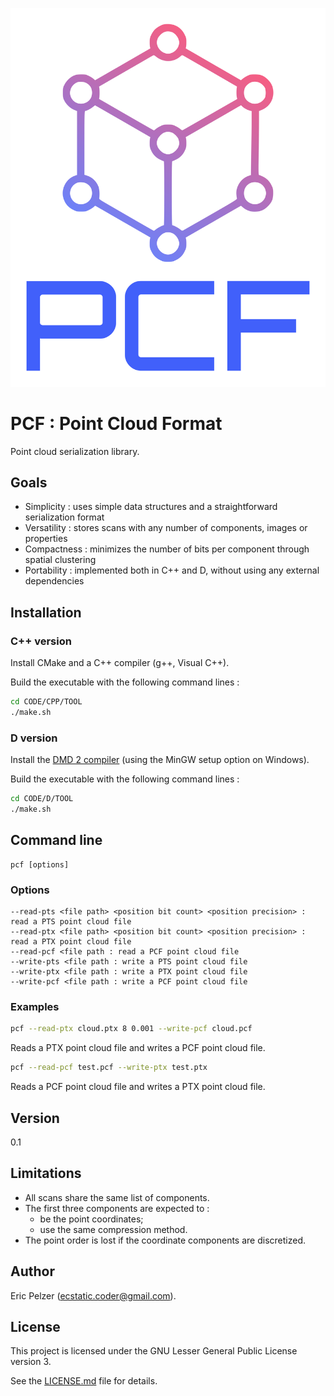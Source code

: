 ![](https://github.com/senselogic/PCF/blob/master/LOGO/pcf.png)

# PCF : Point Cloud Format

Point cloud serialization library.

## Goals

* Simplicity : uses simple data structures and a straightforward serialization format
* Versatility : stores scans with any number of components, images or properties
* Compactness : minimizes the number of bits per component through spatial clustering
* Portability : implemented both in C++ and D, without using any external dependencies

## Installation

### C++ version

Install CMake and a C++ compiler (g++, Visual C++).

Build the executable with the following command lines :

```bash
cd CODE/CPP/TOOL
./make.sh
```

### D version

Install the [DMD 2 compiler](https://dlang.org/download.html) (using the MinGW setup option on Windows).

Build the executable with the following command lines :

```bash
cd CODE/D/TOOL
./make.sh
```

## Command line

```
pcf [options]
```

### Options

```
--read-pts <file path> <position bit count> <position precision> : read a PTS point cloud file
--read-ptx <file path> <position bit count> <position precision> : read a PTX point cloud file
--read-pcf <file path : read a PCF point cloud file
--write-pts <file path : write a PTS point cloud file
--write-ptx <file path : write a PTX point cloud file
--write-pcf <file path : write a PCF point cloud file
```

### Examples

```bash
pcf --read-ptx cloud.ptx 8 0.001 --write-pcf cloud.pcf
```

Reads a PTX point cloud file and writes a PCF point cloud file.

```bash
pcf --read-pcf test.pcf --write-ptx test.ptx
```

Reads a PCF point cloud file and writes a PTX point cloud file.

## Version

0.1

## Limitations

* All scans share the same list of components.
* The first three components are expected to :
  * be the point coordinates;
  * use the same compression method.
* The point order is lost if the coordinate components are discretized.

## Author

Eric Pelzer (ecstatic.coder@gmail.com).

## License

This project is licensed under the GNU Lesser General Public License version 3.

See the [LICENSE.md](LICENSE.md) file for details.
